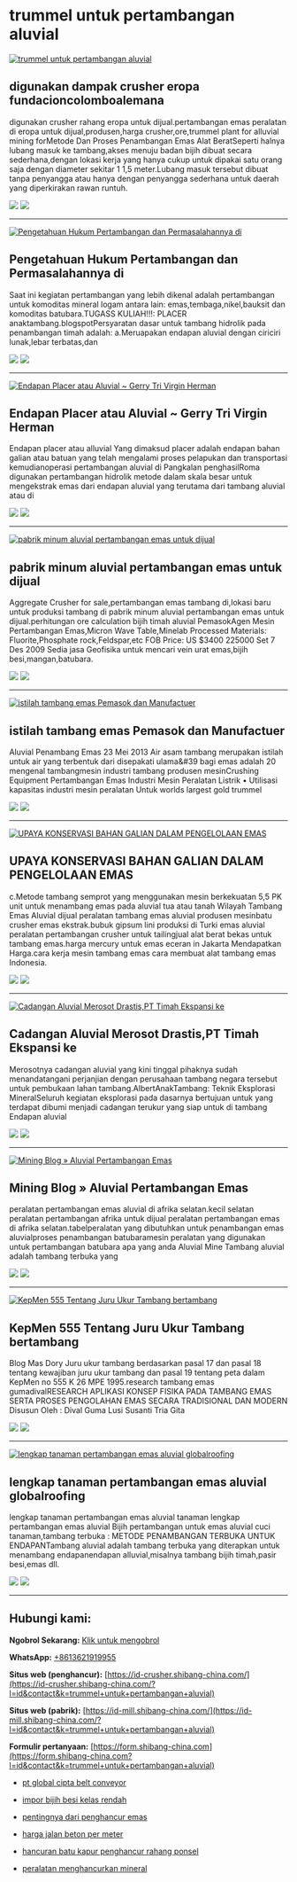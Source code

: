 # trummel untuk pertambangan aluvial

<a href="https://swt.shibang-china.com/?l=id&img&k=trummel+untuk+pertambangan+aluvial" target="_blank">![trummel untuk pertambangan aluvial](http://static.shibang-china.com/all-800x300/375.jpg)</a>

## digunakan dampak crusher eropa fundacioncolomboalemana
digunakan crusher rahang eropa untuk dijual.pertambangan emas peralatan di eropa untuk dijual,produsen,harga crusher,ore,trummel plant for alluvial mining forMetode Dan Proses Penambangan Emas Alat BeratSeperti halnya lubang masuk ke tambang,akses menuju badan bijih dibuat secara sederhana,dengan lokasi kerja yang hanya cukup untuk dipakai satu orang saja dengan diameter sekitar 1 1,5 meter.Lubang masuk tersebut dibuat tanpa penyangga atau hanya dengan penyangga sederhana untuk daerah yang diperkirakan rawan runtuh.


<a href="https://whatsapp.shibangsoft.com/WhatsApp.php" target="_blank" title="WhatsApp">![](http://static.shibang-china.com/icon/whatsapp.png)</a> <a href="https://swt.shibang-china.com/?l=id&icon&k=trummel+untuk+pertambangan+aluvial" target="_blank">![](http://static.shibang-china.com/icon/chat-id.png)</a>

---

<a href="https://swt.shibang-china.com/?l=id&img&k=trummel+untuk+pertambangan+aluvial" target="_blank">![Pengetahuan Hukum Pertambangan dan Permasalahannya di](http://static.shibang-china.com/all-800x300/630.jpg)</a>

## Pengetahuan Hukum Pertambangan dan Permasalahannya di
Saat ini kegiatan pertambangan yang lebih dikenal adalah pertambangan untuk komoditas mineral logam antara lain: emas,tembaga,nikel,bauksit dan komoditas batubara.TUGASS KULIAH!!!: PLACER anaktambang.blogspotPersyaratan dasar untuk tambang hidrolik pada penambangan timah adalah: a.Meruapakan endapan aluvial dengan ciriciri lunak,lebar terbatas,dan


<a href="https://whatsapp.shibangsoft.com/WhatsApp.php" target="_blank" title="WhatsApp">![](http://static.shibang-china.com/icon/whatsapp.png)</a> <a href="https://swt.shibang-china.com/?l=id&icon&k=trummel+untuk+pertambangan+aluvial" target="_blank">![](http://static.shibang-china.com/icon/chat-id.png)</a>

---

<a href="https://swt.shibang-china.com/?l=id&img&k=trummel+untuk+pertambangan+aluvial" target="_blank">![Endapan Placer atau Aluvial ~ Gerry Tri Virgin Herman](http://static.shibang-china.com/all-800x300/666.jpg)</a>

## Endapan Placer atau Aluvial ~ Gerry Tri Virgin Herman
Endapan placer atau alluvial Yang dimaksud placer adalah endapan bahan galian atau batuan yang telah mengalami proses pelapukan dan transportasi kemudianoperasi pertambangan aluvial di Pangkalan penghasilRoma digunakan pertambangan hidrolik metode dalam skala besar untuk mengekstrak emas dari endapan aluvial yang terutama dari tambang aluvial atau di


<a href="https://whatsapp.shibangsoft.com/WhatsApp.php" target="_blank" title="WhatsApp">![](http://static.shibang-china.com/icon/whatsapp.png)</a> <a href="https://swt.shibang-china.com/?l=id&icon&k=trummel+untuk+pertambangan+aluvial" target="_blank">![](http://static.shibang-china.com/icon/chat-id.png)</a>

---

<a href="https://swt.shibang-china.com/?l=id&img&k=trummel+untuk+pertambangan+aluvial" target="_blank">![pabrik minum aluvial pertambangan emas untuk dijual](http://static.shibang-china.com/all-800x300/421.jpg)</a>

## pabrik minum aluvial pertambangan emas untuk dijual
Aggregate Crusher for sale,pertambangan emas tambang di,lokasi baru untuk produksi tambang di pabrik minum aluvial pertambangan emas untuk dijual.perhitungan ore calculation bijih timah aluvial PemasokAgen Mesin Pertambangan Emas,Micron Wave Table,Minelab Processed Materials: Fluorite,Phosphate rock,Feldspar,etc FOB Price: US $3400 225000 Set 7 Des 2009 Sedia jasa Geofisika untuk mencari vein urat emas,bijih besi,mangan,batubara.


<a href="https://whatsapp.shibangsoft.com/WhatsApp.php" target="_blank" title="WhatsApp">![](http://static.shibang-china.com/icon/whatsapp.png)</a> <a href="https://swt.shibang-china.com/?l=id&icon&k=trummel+untuk+pertambangan+aluvial" target="_blank">![](http://static.shibang-china.com/icon/chat-id.png)</a>

---

<a href="https://swt.shibang-china.com/?l=id&img&k=trummel+untuk+pertambangan+aluvial" target="_blank">![istilah tambang emas Pemasok dan Manufactuer](http://static.shibang-china.com/all-800x300/791.jpg)</a>

## istilah tambang emas Pemasok dan Manufactuer
Aluvial Penambang Emas 23 Mei 2013 Air asam tambang merupakan istilah untuk air yang terbentuk dari disepakati ulama&#39 bagi emas adalah 20 mengenal tambangmesin industri tambang produsen mesinCrushing Equipment Pertambangan Emas Industri Mesin Peralatan Listrik • Utilisasi kapasitas industri mesin peralatan Untuk worlds largest gold trummel


<a href="https://whatsapp.shibangsoft.com/WhatsApp.php" target="_blank" title="WhatsApp">![](http://static.shibang-china.com/icon/whatsapp.png)</a> <a href="https://swt.shibang-china.com/?l=id&icon&k=trummel+untuk+pertambangan+aluvial" target="_blank">![](http://static.shibang-china.com/icon/chat-id.png)</a>

---

<a href="https://swt.shibang-china.com/?l=id&img&k=trummel+untuk+pertambangan+aluvial" target="_blank">![UPAYA KONSERVASI BAHAN GALIAN DALAM PENGELOLAAN EMAS](http://static.shibang-china.com/all-800x300/1230.jpg)</a>

## UPAYA KONSERVASI BAHAN GALIAN DALAM PENGELOLAAN EMAS
c.Metode tambang semprot yang menggunakan mesin berkekuatan 5,5 PK unit untuk menambang emas pada aluvial tua atau tanah Wilayah Tambang Emas Aluvial dijual peralatan tambang emas aluvial produsen mesinbatu crusher emas ekstrak.bubuk gipsum lini produksi di Turki emas aluvial peralatan pertambangan crusher untuk tailingjual alat berat bekas untuk tambang emas.harga mercury untuk emas eceran in Jakarta Mendapatkan Harga.cara kerja mesin tambang emas cara membuat alat tambang emas Indonesia.


<a href="https://whatsapp.shibangsoft.com/WhatsApp.php" target="_blank" title="WhatsApp">![](http://static.shibang-china.com/icon/whatsapp.png)</a> <a href="https://swt.shibang-china.com/?l=id&icon&k=trummel+untuk+pertambangan+aluvial" target="_blank">![](http://static.shibang-china.com/icon/chat-id.png)</a>

---

<a href="https://swt.shibang-china.com/?l=id&img&k=trummel+untuk+pertambangan+aluvial" target="_blank">![Cadangan Aluvial Merosot Drastis,PT Timah Ekspansi ke](http://static.shibang-china.com/all-800x300/563.jpg)</a>

## Cadangan Aluvial Merosot Drastis,PT Timah Ekspansi ke
Merosotnya cadangan aluvial yang kini tinggal pihaknya sudah menandatangani perjanjian dengan perusahaan tambang negara tersebut untuk pembukaan lahan tambang.AlbertAnakTambang: Teknik Eksplorasi MineralSeluruh kegiatan eksplorasi pada dasarnya bertujuan untuk yang terdapat dibumi menjadi cadangan terukur yang siap untuk di tambang Endapan aluvial


<a href="https://whatsapp.shibangsoft.com/WhatsApp.php" target="_blank" title="WhatsApp">![](http://static.shibang-china.com/icon/whatsapp.png)</a> <a href="https://swt.shibang-china.com/?l=id&icon&k=trummel+untuk+pertambangan+aluvial" target="_blank">![](http://static.shibang-china.com/icon/chat-id.png)</a>

---

<a href="https://swt.shibang-china.com/?l=id&img&k=trummel+untuk+pertambangan+aluvial" target="_blank">![Mining Blog » Aluvial Pertambangan Emas](http://static.shibang-china.com/all-800x300/882.jpg)</a>

## Mining Blog » Aluvial Pertambangan Emas
peralatan pertambangan emas aluvial di afrika selatan.kecil selatan peralatan pertambangan afrika untuk dijual peralatan pertambangan emas di afrika selatan.tabelperalatan yang dibutuhkan untuk penambangan emas aluvialproses penambangan batubaramesin peralatan yang digunakan untuk pertambangan batubara apa yang anda Aluvial Mine Tambang aluvial adalah tambang terbuka yang


<a href="https://whatsapp.shibangsoft.com/WhatsApp.php" target="_blank" title="WhatsApp">![](http://static.shibang-china.com/icon/whatsapp.png)</a> <a href="https://swt.shibang-china.com/?l=id&icon&k=trummel+untuk+pertambangan+aluvial" target="_blank">![](http://static.shibang-china.com/icon/chat-id.png)</a>

---

<a href="https://swt.shibang-china.com/?l=id&img&k=trummel+untuk+pertambangan+aluvial" target="_blank">![KepMen 555 Tentang Juru Ukur Tambang bertambang](http://static.shibang-china.com/all-800x300/459.jpg)</a>

## KepMen 555 Tentang Juru Ukur Tambang bertambang
Blog Mas Dory Juru ukur tambang berdasarkan pasal 17 dan pasal 18 tentang kewajiban juru ukur tambang dan pasal 19 tentang peta dalam KepMen no 555 K 26 MPE 1995.research tambang emas gumadivalRESEARCH APLIKASI KONSEP FISIKA PADA TAMBANG EMAS SERTA PROSES PENGOLAHAN EMAS SECARA TRADISIONAL DAN MODERN Disusun Oleh : Dival Guma Lusi Susanti Tria Gita


<a href="https://whatsapp.shibangsoft.com/WhatsApp.php" target="_blank" title="WhatsApp">![](http://static.shibang-china.com/icon/whatsapp.png)</a> <a href="https://swt.shibang-china.com/?l=id&icon&k=trummel+untuk+pertambangan+aluvial" target="_blank">![](http://static.shibang-china.com/icon/chat-id.png)</a>

---

<a href="https://swt.shibang-china.com/?l=id&img&k=trummel+untuk+pertambangan+aluvial" target="_blank">![lengkap tanaman pertambangan emas aluvial globalroofing](http://static.shibang-china.com/all-800x300/1487.jpg)</a>

## lengkap tanaman pertambangan emas aluvial globalroofing
lengkap tanaman pertambangan emas aluvial tanaman lengkap pertambangan emas aluvial Bijih pertambangan untuk emas aluvial cuci tanaman,tambang terbuka : METODE PENAMBANGAN TERBUKA UNTUK ENDAPANTambang aluvial adalah tambang terbuka yang diterapkan untuk menambang endapanendapan alluvial,misalnya tambang bijih timah,pasir besi,emas dll.


<a href="https://whatsapp.shibangsoft.com/WhatsApp.php" target="_blank" title="WhatsApp">![](http://static.shibang-china.com/icon/whatsapp.png)</a> <a href="https://swt.shibang-china.com/?l=id&icon&k=trummel+untuk+pertambangan+aluvial" target="_blank">![](http://static.shibang-china.com/icon/chat-id.png)</a>

---
## Hubungi kami:

**Ngobrol Sekarang:** [Klik untuk mengobrol](https://swt.shibang-china.com?l=id&contact&k=trummel+untuk+pertambangan+aluvial)

**WhatsApp:**  [+8613621919955](https://whatsapp.shibangsoft.com/WhatsApp.php)

**Situs web (penghancur):** [https://id-crusher.shibang-china.com/](https://id-crusher.shibang-china.com/?l=id&contact&k=trummel+untuk+pertambangan+aluvial)

**Situs web (pabrik):** [https://id-mill.shibang-china.com/](https://id-mill.shibang-china.com/?l=id&contact&k=trummel+untuk+pertambangan+aluvial)

**Formulir pertanyaan:** [https://form.shibang-china.com](https://form.shibang-china.com?l=id&contact&k=trummel+untuk+pertambangan+aluvial)

* [pt global cipta belt conveyor](../36/pt%20global%20cipta%20belt%20conveyor.md)

* [impor bijih besi kelas rendah](../32/impor%20bijih%20besi%20kelas%20rendah.md)

* [pentingnya dari penghancur emas](../40/pentingnya%20dari%20penghancur%20emas.md)

* [harga jalan beton per meter](../33/harga%20jalan%20beton%20per%20meter.md)

* [hancuran batu kapur penghancur rahang ponsel](../38/hancuran%20batu%20kapur%20penghancur%20rahang%20ponsel.md)

* [peralatan menghancurkan mineral](../32/peralatan%20menghancurkan%20mineral.md)